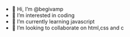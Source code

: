 - 👋 Hi, I’m @begivamp
- 👀 I’m interested in coding
- 🌱 I’m currently learning javascript
- 💞️ I’m looking to collaborate on html,css and c
<!---
begivamp/begivamp is a ✨ special ✨ repository because its `README.md` (this file) appears on your GitHub profile.
You can click the Preview link to take a look at your changes.
--->
